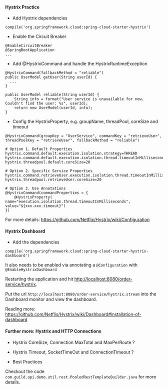 #### Hystrix Practice

- Add Hystrix dependencies
```
compile('org.springframework.cloud:spring-cloud-starter-hystrix')
```

- Enable the Circuit Breaker
```
@EnableCircuitBreaker
@SpringBootApplication
...
```

- Add @HystrixCommand and handle the HystrixRuntimeException
```
@HystrixCommand(fallbackMethod = "reliable")
public UserModel getUser(String userId) {
  ...
}

public UserModel reliable(String userId) {
    String info = format("User service is unavailable for now. Couldn't find the user: %s", userId);
    return new UserModel(userId, info);
}
```

- Config the HystrixProperty, e.g. groupName, threadPool, coreSize and timeout
```
@HystrixCommand(groupKey = "UserService", commandKey = "retrieveUser", threadPoolKey = "retrieveUser", fallbackMethod = "reliable")

# Option 1. Default Properties
hystrix.command.default.execution.isolation.strategy=THREAD
hystrix.command.default.execution.isolation.thread.timeoutInMilliseconds=3000
hystrix.threadpool.default.coreSize=20

# Option 2. Specific Service Properties 
hystrix.command.retrieveUser.execution.isolation.thread.timeoutInMilliseconds=3000
hystrix.threadpool.retrieveUser.coreSize=20

# Option 3. Use Annotations
@HystrixCommand(commandProperties = { 
    @HystrixProperty( name="execution.isolation.thread.timeoutInMilliseconds", value="${xxx.xxx.timeout}")
})
```

For more details: https://github.com/Netflix/Hystrix/wiki/Configuration

#### Hystrix Dashboard

- Add the dependencies
```
compile('org.springframework.cloud:spring-cloud-starter-hystrix-dashboard')
```

It also needs to be enabled via annotating a `@Configuration` with `@EnableHystrixDashboard`

Restarting the application and hit [http://localhost:8080/order-service/hystrix](http://localhost:8080/order-service/hystrix).

Put the url `http://localhost:8080/order-service/hystrix.stream` into the Dashboard monitor and view the dashboard.


Reading more: https://github.com/Netflix/Hystrix/wiki/Dashboard#installation-of-dashboard

#### Further more: Hystrix and HTTP Connections
- Hystrix CoreSize, Connection MaxTotal and MaxPerRoute ?

- Hystrix Timeout, SocketTimeOut and ConnectionTimeout ?

- Best Practices

Checkout the code `com.guild.api.demo.util.rest.PooledRestTemplateBuilder.java` for more details.
